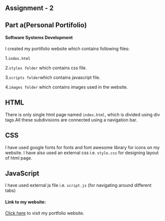 ## Assignment - 2
## Part a(Personal Portifolio)
#### Software Systems Development
I created my portifolio website which contains following files:

1.`index.html`

2.`styles folder` which contains css file.

3.`scripts folder`which contains javascript file.

4.`images folder` which contains images used in the website.
## HTML
There is only single html page named `index.html`, which is divided using div tags.All these subdivisions are connected using a navigation bar.

## CSS
I have used google fonts for fonts and  font awesome library for icons on my website. I have also used an external css i.e. `style.css` for designing layout of html page. 

## JavaScript
I have used external js file i.e. `script.js` (for navigating around different tabs)


#### Link to my website:
[Click here](https://tharunsaivambaravelli.github.io/) to visit my portfolio website.


